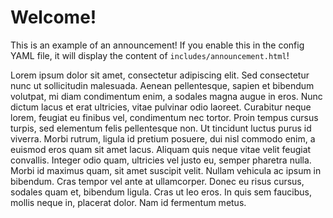 # Welcome!

This is an example of an announcement! If you enable this in the config YAML file, it will display the content of `includes/announcement.html`!

Lorem ipsum dolor sit amet, consectetur adipiscing elit. Sed consectetur nunc ut sollicitudin malesuada. Aenean pellentesque, sapien et bibendum volutpat, mi diam condimentum enim, a sodales magna augue in eros. Nunc dictum lacus et erat ultricies, vitae pulvinar odio laoreet. Curabitur neque lorem, feugiat eu finibus vel, condimentum nec tortor. Proin tempus cursus turpis, sed elementum felis pellentesque non. Ut tincidunt luctus purus id viverra. Morbi rutrum, ligula id pretium posuere, dui nisl commodo enim, a euismod eros quam sit amet lacus. Aliquam quis neque vitae velit feugiat convallis. Integer odio quam, ultricies vel justo eu, semper pharetra nulla. Morbi id maximus quam, sit amet suscipit velit. Nullam vehicula ac ipsum in bibendum. Cras tempor vel ante at ullamcorper. Donec eu risus cursus, sodales quam et, bibendum ligula. Cras ut leo eros. In quis sem faucibus, mollis neque in, placerat dolor. Nam id fermentum metus.